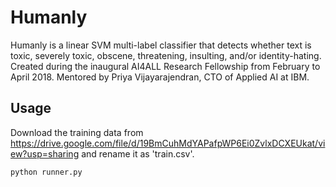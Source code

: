 # Humanly

Humanly is a linear SVM multi-label classifier that detects whether text is toxic, severely toxic, obscene, threatening, insulting, and/or identity-hating. Created during the inaugural AI4ALL Research Fellowship from February to April 2018. Mentored by Priya Vijayarajendran, CTO of Applied AI at IBM.

## Usage

Download the training data from https://drive.google.com/file/d/19BmCuhMdYAPafpWP6Ei0ZvlxDCXEUkat/view?usp=sharing and rename it as 'train.csv'.
```sh
python runner.py
```
